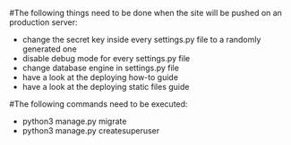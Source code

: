 #The following things need to be done when the site will be pushed on an production server:

 * change the secret key inside every settings.py file to a randomly generated one
 * disable debug mode for every settings.py file
 * change database engine in settings.py file
 * have a look at the deploying how-to guide
 * have a look at the deploying static files guide

#The following commands need to be executed:
 * python3 manage.py migrate
 * python3 manage.py createsuperuser